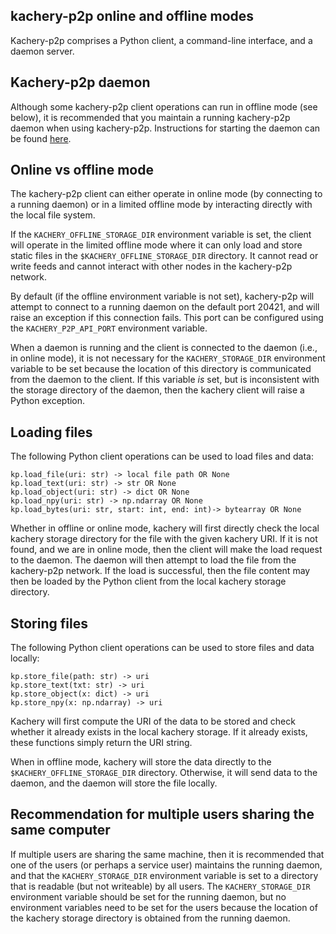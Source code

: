 ## kachery-p2p online and offline modes

Kachery-p2p comprises a Python client, a command-line interface, and a daemon server.

## Kachery-p2p daemon

Although some kachery-p2p client operations can run in offline mode (see below), it is recommended that you maintain a running kachery-p2p daemon when using kachery-p2p. Instructions for starting the daemon can be found [here](./setup_and_installation.md).

## Online vs offline mode

The kachery-p2p client can either operate in online mode (by connecting to a running daemon) or in a limited offline mode by interacting directly with the local file system.

If the `KACHERY_OFFLINE_STORAGE_DIR` environment variable is set, the client will operate in the limited offline mode where it can only load and store static files in the `$KACHERY_OFFLINE_STORAGE_DIR` directory. It cannot read or write feeds and cannot interact with other nodes in the kachery-p2p network.

By default (if the offline environment variable is not set), kachery-p2p will attempt to connect to a running daemon on the default port 20421, and will raise an exception if this connection fails. This port can be configured using the `KACHERY_P2P_API_PORT` environment variable.

When a daemon is running and the client is connected to the daemon (i.e., in online mode), it is not necessary for the `KACHERY_STORAGE_DIR` environment variable to be set because the location of this directory is communicated from the daemon to the client. If this variable *is* set, but is inconsistent with the storage directory of the daemon, then the kachery client will raise a Python exception.

## Loading files

The following Python client operations can be used to load files and data:

```
kp.load_file(uri: str) -> local file path OR None
kp.load_text(uri: str) -> str OR None
kp.load_object(uri: str) -> dict OR None
kp.load_npy(uri: str) -> np.ndarray OR None
kp.load_bytes(uri: str, start: int, end: int)-> bytearray OR None
```

Whether in offline or online mode, kachery will first directly check the local kachery storage directory for the file with the given kachery URI. If it is not found, and we are in online mode, then the client will make the load request to the daemon. The daemon will then attempt to load the file from the kachery-p2p network. If the load is successful, then the file content may then be loaded by the Python client from the local kachery storage directory.

## Storing files

The following Python client operations can be used to store files and data locally:

```
kp.store_file(path: str) -> uri
kp.store_text(txt: str) -> uri
kp.store_object(x: dict) -> uri
kp.store_npy(x: np.ndarray) -> uri
```

Kachery will first compute the URI of the data to be stored and check whether it already exists in the local kachery storage. If it already exists, these functions simply return the URI string.

When in offline mode, kachery will store the data directly to the `$KACHERY_OFFLINE_STORAGE_DIR` directory. Otherwise, it will send data to the daemon, and the daemon will store the file locally.

## Recommendation for multiple users sharing the same computer

If multiple users are sharing the same machine, then it is recommended that one of the users (or perhaps a service user) maintains the running daemon, and that the `KACHERY_STORAGE_DIR` environment variable is set to a directory that is readable (but not writeable) by all users. The `KACHERY_STORAGE_DIR` environment variable should be set for the running daemon, but no environment variables need to be set for the users because the location of the kachery storage directory is obtained from the running daemon.
